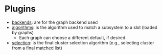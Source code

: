 # Plugins

 - [backends](backends): are for the graph backend used
 - [algorithms](algorithms): is the algorithm used to match a subsystem to a slot (loaded by graphs)
   - Each graph can choose a different default, if desired
 - [selection](selection): is the final cluster selection algorithm (e.g., selecting cluster from a final matched list)
